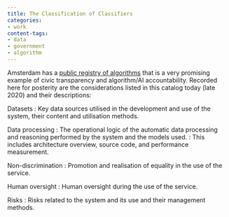 ```yaml
---
title: The Classification of Classifiers
categories:
- work
content-tags:
- data
- government
- algorithm
---
```


Amsterdam has a [public registry of algorithms](https://algoritmeregister.amsterdam.nl/en/ai-register/) that is a very promising example of civic transparency and algorithm/AI accountability. Recorded here for posterity are the considerations listed in this catalog today (late 2020) and their descriptions:

Datasets
: Key data sources utilised in the development and use of the system, their content and utilisation methods.

Data processing
: The operational logic of the automatic data processing and reasoning performed by the system and the models used.
: This includes architecture overview, source code, and performance measurement.

Non-discrimination
: Promotion and realisation of equality in the use of the service.

Human oversight
: Human oversight during the use of the service.

Risks
: Risks related to the system and its use and their management methods.
